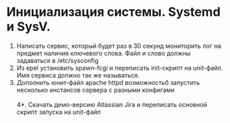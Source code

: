 # Инициализация системы. Systemd и SysV.
1. Написать сервис, который будет раз в 30 секунд мониторить лог на предмет наличия ключевого слова. Файл и слово должны задаваться в /etc/sysconfig<br>
2. Из epel установить spawn-fcgi и переписать init-скрипт на unit-файл. Имя сервиса должно так же называться.<br>
3. Дополнить юнит-файл apache httpd возможностьб запустить несколько инстансов сервера с разными конфигами<br><br>
4*. Скачать демо-версию Atlassian Jira и переписать основной скрипт запуска на unit-файл 


